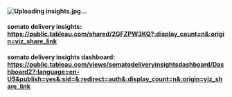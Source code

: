 #### ![Uploading insights.jpg…]()
#### somato delivery insights: https://public.tableau.com/shared/2GFZPW3KQ?:display_count=n&:origin=viz_share_link
#### somato delivery insights dashboard: https://public.tableau.com/views/somatodeliveryinsightsdashboard/Dashboard2?:language=en-US&publish=yes&:sid=&:redirect=auth&:display_count=n&:origin=viz_share_link
